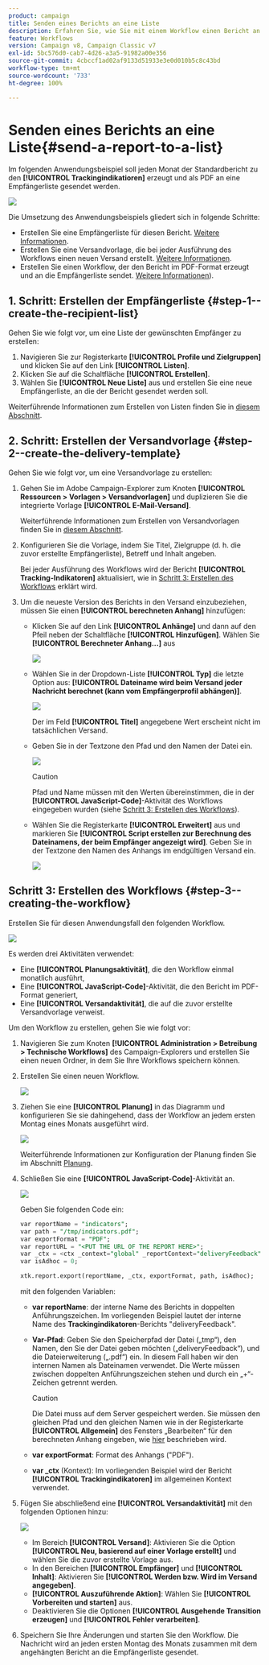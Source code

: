 ```yaml
---
product: campaign
title: Senden eines Berichts an eine Liste
description: Erfahren Sie, wie Sie mit einem Workflow einen Bericht an eine Liste senden.
feature: Workflows
version: Campaign v8, Campaign Classic v7
exl-id: 5bc576d0-cab7-4d26-a3a5-91982a00e356
source-git-commit: 4cbccf1ad02af9133d51933e3e0d010b5c8c43bd
workflow-type: tm+mt
source-wordcount: '733'
ht-degree: 100%

---
```


# Senden eines Berichts an eine Liste{#send-a-report-to-a-list}

Im folgenden Anwendungsbeispiel soll jeden Monat der Standardbericht zu den **[!UICONTROL Trackingindikatioren]** erzeugt und als PDF an eine Empfängerliste gesendet werden.

![](assets/use_case_report_intro.png)

Die Umsetzung des Anwendungsbeispiels gliedert sich in folgende Schritte:

* Erstellen Sie eine Empfängerliste für diesen Bericht. [Weitere Informationen](#step-1--create-the-recipient-list).
* Erstellen Sie eine Versandvorlage, die bei jeder Ausführung des Workflows einen neuen Versand erstellt. [Weitere Informationen](#step-2--create-the-delivery-template).
* Erstellen Sie einen Workflow, der den Bericht im PDF-Format erzeugt und an die Empfängerliste sendet. [Weitere Informationen](#step-3--create-the-workflow)).

## &#x200B;1. Schritt: Erstellen der Empfängerliste {#step-1--create-the-recipient-list}

Gehen Sie wie folgt vor, um eine Liste der gewünschten Empfänger zu erstellen:

1. Navigieren Sie zur Registerkarte **[!UICONTROL Profile und Zielgruppen]** und klicken Sie auf den Link **[!UICONTROL Listen]**.
1. Klicken Sie auf die Schaltfläche **[!UICONTROL Erstellen]**.
1. Wählen Sie **[!UICONTROL Neue Liste]** aus und erstellen Sie eine neue Empfängerliste, an die der Bericht gesendet werden soll.

Weiterführende Informationen zum Erstellen von Listen finden Sie in [diesem Abschnitt](../../v8/audiences/create-audiences.md).

## &#x200B;2. Schritt: Erstellen der Versandvorlage {#step-2--create-the-delivery-template}

Gehen Sie wie folgt vor, um eine Versandvorlage zu erstellen:

1. Gehen Sie im Adobe Campaign-Explorer zum Knoten **[!UICONTROL Ressourcen > Vorlagen > Versandvorlagen]** und duplizieren Sie die integrierte Vorlage **[!UICONTROL E-Mail-Versand]**.

   Weiterführende Informationen zum Erstellen von Versandvorlagen finden Sie in [diesem Abschnitt](../../v8/send/create-templates.md).

1. Konfigurieren Sie die Vorlage, indem Sie Titel, Zielgruppe (d. h. die zuvor erstellte Empfängerliste), Betreff und Inhalt angeben.

   Bei jeder Ausführung des Workflows wird der Bericht **[!UICONTROL Tracking-Indikatoren]** aktualisiert, wie in [Schritt 3: Erstellen des Workflows](#step-3--creating-the-workflow) erklärt wird.

1. Um die neueste Version des Berichts in den Versand einzubeziehen, müssen Sie einen **[!UICONTROL berechneten Anhang]** hinzufügen:

   * Klicken Sie auf den Link **[!UICONTROL Anhänge]** und dann auf den Pfeil neben der Schaltfläche **[!UICONTROL Hinzufügen]**. Wählen Sie **[!UICONTROL Berechneter Anhang...]** aus

     ![](assets/use_case_report_4.png)

   * Wählen Sie in der Dropdown-Liste **[!UICONTROL Typ]** die letzte Option aus: **[!UICONTROL Dateiname wird beim Versand jeder Nachricht berechnet (kann vom Empfängerprofil abhängen)]**.

     ![](assets/use_case_report_5.png)

     Der im Feld **[!UICONTROL Titel]** angegebene Wert erscheint nicht im tatsächlichen Versand.

   * Geben Sie in der Textzone den Pfad und den Namen der Datei ein.

     ![](assets/use_case_report_6.png)

     >[!CAUTION]
     >
     >Pfad und Name müssen mit den Werten übereinstimmen, die in der **[!UICONTROL JavaScript-Code]**-Aktivität des Workflows eingegeben wurden (siehe [Schritt 3: Erstellen des Workflows](#step-3--creating-the-workflow)).

   * Wählen Sie die Registerkarte **[!UICONTROL Erweitert]** aus und markieren Sie **[!UICONTROL Script erstellen zur Berechnung des Dateinamens, der beim Empfänger angezeigt wird]**. Geben Sie in der Textzone den Namen des Anhangs im endgültigen Versand ein.

     ![](assets/use_case_report_6b.png)

## Schritt 3: Erstellen des Workflows {#step-3--creating-the-workflow}

Erstellen Sie für diesen Anwendungsfall den folgenden Workflow.

![](assets/use_case_report_8.png)

Es werden drei Aktivitäten verwendet:

* Eine **[!UICONTROL Planungsaktivität]**, die den Workflow einmal monatlich ausführt,
* Eine **[!UICONTROL JavaScript-Code]**-Aktivität, die den Bericht im PDF-Format generiert,
* Eine **[!UICONTROL Versandaktivität]**, die auf die zuvor erstellte Versandvorlage verweist.

Um den Workflow zu erstellen, gehen Sie wie folgt vor:

1. Navigieren Sie zum Knoten **[!UICONTROL Administration > Betreibung > Technische Workflows]** des Campaign-Explorers und erstellen Sie einen neuen Ordner, in dem Sie Ihre Workflows speichern können.
1. Erstellen Sie einen neuen Workflow.

   ![](assets/use_case_report_7.png)

1. Ziehen Sie eine **[!UICONTROL Planung]** in das Diagramm und konfigurieren Sie sie dahingehend, dass der Workflow an jedem ersten Montag eines Monats ausgeführt wird.

   ![](assets/use_case_report_9.png)

   Weiterführende Informationen zur Konfiguration der Planung finden Sie im Abschnitt [Planung](scheduler.md).

1. Schließen Sie eine **[!UICONTROL JavaScript-Code]**-Aktivität an.

   ![](assets/use_case_report_10.png)

   Geben Sie folgenden Code ein:

   ```sql
   var reportName = "indicators";
   var path = "/tmp/indicators.pdf";
   var exportFormat = "PDF";
   var reportURL = "<PUT THE URL OF THE REPORT HERE>";
   var _ctx = <ctx _context="global" _reportContext="deliveryFeedback" />
   var isAdhoc = 0;
   
   xtk.report.export(reportName, _ctx, exportFormat, path, isAdhoc);
   ```


   mit den folgenden Variablen:

   * **var reportName**: der interne Name des Berichts in doppelten Anführungszeichen. Im vorliegenden Beispiel lautet der interne Name des **Trackingindikatoren**-Berichts &quot;deliveryFeedback&quot;.
   * **Var-Pfad**: Geben Sie den Speicherpfad der Datei („tmp“), den Namen, den Sie der Datei geben möchten („deliveryFeedback“), und die Dateierweiterung („.pdf“) ein. In diesem Fall haben wir den internen Namen als Dateinamen verwendet. Die Werte müssen zwischen doppelten Anführungszeichen stehen und durch ein „+“-Zeichen getrennt werden.

     >[!CAUTION]
     >
     >Die Datei muss auf dem Server gespeichert werden. Sie müssen den gleichen Pfad und den gleichen Namen wie in der Registerkarte **[!UICONTROL Allgemein]** des Fensters „Bearbeiten“ für den berechneten Anhang eingeben, wie [hier](#step-2--create-the-delivery-template) beschrieben wird.

   * **var exportFormat**: Format des Anhangs (&quot;PDF&quot;).
   * **var _ctx** (Kontext): Im vorliegenden Beispiel wird der Bericht **[!UICONTROL Trackingindikatoren]** im allgemeinen Kontext verwendet.

1. Fügen Sie abschließend eine **[!UICONTROL Versandaktivität]** mit den folgenden Optionen hinzu:

   ![](assets/use_case_report_11.png)

   * Im Bereich **[!UICONTROL Versand]**: Aktivieren Sie die Option **[!UICONTROL Neu, basierend auf einer Vorlage erstellt]** und wählen Sie die zuvor erstellte Vorlage aus.
   * In den Bereichen **[!UICONTROL Empfänger]** und **[!UICONTROL Inhalt]**: Aktivieren Sie **[!UICONTROL Werden bzw. Wird im Versand angegeben]**.
   * **[!UICONTROL Auszuführende Aktion]**: Wählen Sie **[!UICONTROL Vorbereiten und starten]** aus.
   * Deaktivieren Sie die Optionen **[!UICONTROL Ausgehende Transition erzeugen]** und **[!UICONTROL Fehler verarbeiten]**.

1. Speichern Sie Ihre Änderungen und starten Sie den Workflow. Die Nachricht wird an jeden ersten Montag des Monats zusammen mit dem angehängten Bericht an die Empfängerliste gesendet.
